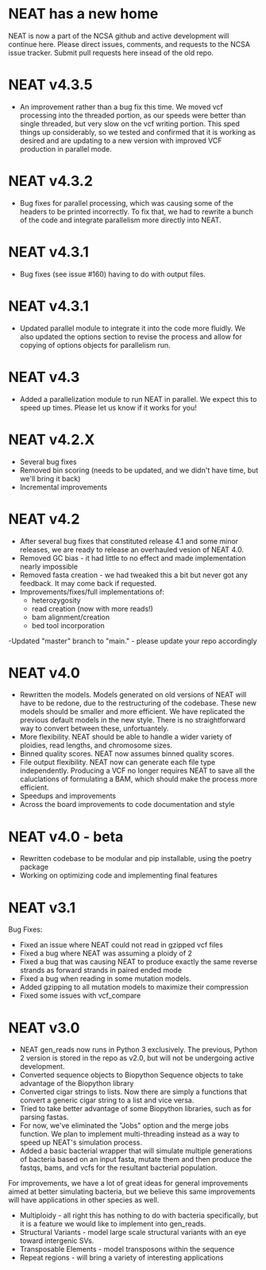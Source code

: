 # NEAT has a new home
NEAT is now a part of the NCSA github and active development will continue here. Please direct issues, comments, and requests to the NCSA issue tracker. Submit pull requests here insead of the old repo.

# NEAT v4.3.5
- An improvement rather than a bug fix this time. We moved vcf processing into the threaded portion, as our speeds were better than single threaded, but very slow on the vcf writing portion. This sped things up considerably, so we tested and confirmed that it is working as desired and are updating to a new version with improved VCF production in parallel mode.

# NEAT v4.3.2
- Bug fixes for parallel processing, which was causing some of the headers to be printed incorrectly. To fix that, we had to rewrite a bunch of the code and integrate parallelism more directly into NEAT.

# NEAT v4.3.1
- Bug fixes (see issue #160) having to do with output files.

# NEAT v4.3.1
- Updated parallel module to integrate it into the code more fluidly. We also updated the options section to revise the process and allow for copying of options objects for parallelism run.

# NEAT v4.3
- Added a parallelization module to run NEAT in parallel. We expect this to speed up times. Please let us know if it works for you!

# NEAT v4.2.X
- Several bug fixes
- Removed bin scoring (needs to be updated, and we didn't have time, but we'll bring it back)
- Incremental improvements

# NEAT v4.2
- After several bug fixes that constituted release 4.1 and some minor releases, we are ready to release an overhauled vesion of NEAT 4.0.
- Removed GC bias - it had little to no effect and made implementation nearly impossible
- Removed fasta creation - we had tweaked this a bit but never got any feedback. It may come back if requested.
- Improvements/fixes/full implementations of:
  - heterozygosity
  - read creation (now with more reads!)
  - bam alignment/creation
  - bed tool incorporation

-Updated "master" branch to "main." - please update your repo accordingly
# NEAT v4.0
- Rewritten the models. Models generated on old versions of NEAT will have to be redone, due to the restructuring of the codebase. These new models should be smaller and more efficient. We have replicated the previous default models in the new style. There is no straightforward way to convert between these, unfortuantely.
- More flexibility. NEAT should be able to handle a wider variety of ploidies, read lengths, and chromosome sizes.
- Binned quality scores. NEAT now assumes binned quality scores.
- File output flexibility. NEAT now can generate each file type independently. Producing a VCF no longer requires NEAT to save all the caluclations of formulating a BAM, which should make the process more efficient.
- Speedups and improvements
- Across the board improvements to code documentation and style

# NEAT v4.0 - beta
- Rewritten codebase to be modular and pip installable, using the poetry package
- Working on optimizing code and implementing final features

# NEAT v3.1

Bug Fixes:
- Fixed an issue where NEAT could not read in gzipped vcf files
- Fixed a bug where NEAT was assuming a ploidy of 2
- Fixed a bug that was causing NEAT to produce exactly the same reverse strands as forward strands in paired ended mode
- Fixed a bug when reading in some mutation models.
- Added gzipping to all mutation models to maximize their compression
- Fixed some issues with vcf_compare

# NEAT v3.0
- NEAT gen_reads now runs in Python 3 exclusively. The previous, Python 2 version is stored in the repo as v2.0, but will not be undergoing active development.
- Converted sequence objects to Biopython Sequence objects to take advantage of the Biopython library
- Converted cigar strings to lists. Now there are simply a functions that convert a generic cigar string to a list and vice versa.
- Tried to take better advantage of some Biopython libraries, such as for parsing fastas.
- For now, we've eliminated the "Jobs" option and the merge jobs function. We plan to implement multi-threading instead as a way to speed up NEAT's simulation process.
- Added a basic bacterial wrapper that will simulate multiple generations of bacteria based on an input fasta, mutate them and then produce the fastqs, bams, and vcfs for the resultant bacterial population.

For improvements, we have a lot of great ideas for general improvements aimed at better simulating bacteria, but we believe this same improvements will have applications in other species as well. 
- Multiploidy - all right this has nothing to do with bacteria specifically, but it is a feature we would like to implement into gen_reads.
- Structural Variants - model large scale structural variants with an eye toward intergenic SVs.
- Transposable Elements - model transposons within the sequence
- Repeat regions - will bring a variety of interesting applications

